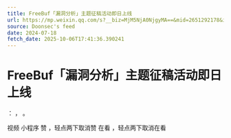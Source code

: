 ```yaml
---
title: FreeBuf「漏洞分析」主题征稿活动即日上线
url: https://mp.weixin.qq.com/s?__biz=MjM5NjA0NjgyMA==&mid=2651292178&idx=2&sn=52f7dbd8102cb94165669c4576c9f622
source: Doonsec's feed
date: 2024-07-18
fetch_date: 2025-10-06T17:41:36.390241
---
```


# FreeBuf「漏洞分析」主题征稿活动即日上线

：
，
。

视频
小程序
赞
，轻点两下取消赞
在看
，轻点两下取消在看